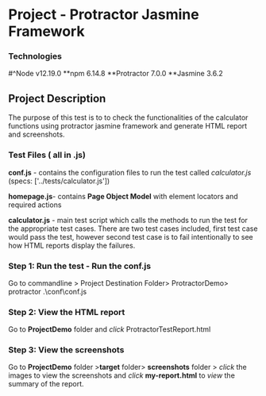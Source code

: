 # Project - Protractor Jasmine Framework 

### Technologies
#^Node v12.19.0
**npm 6.14.8
**Protractor 7.0.0
**Jasmine 3.6.2

## Project Description
The purpose of this test is to to check the functionalities of the calculator functions using protractor jasmine framework and generate HTML report and screenshots.

### Test Files ( all in .js)
**conf.js** - contains the configuration files to run the test called *calculator.js* (specs: ['../tests/calculator.js'])

**homepage.js**- contains **Page Object Model** with element locators and required actions

**calculator.js** - main test script which calls the methods to run the test for the appropriate test cases.  There are two test cases included, first test case would pass the test, however second test case is to fail intentionally to see how HTML reports display the failures.

### Step 1: Run the test - Run the conf.js
Go to commandline > Project Destination Folder> ProtractorDemo> protractor .\conf\conf.js

### Step 2: View the HTML report 
Go to **ProjectDemo** folder and *click* ProtractorTestReport.html 

### Step 3: View the screenshots
Go to **ProjectDemo** folder >**target** folder> **screenshots** folder > *click* the images to view the screenshots
and *click* **my-report.html** to *view* the summary of the report.
